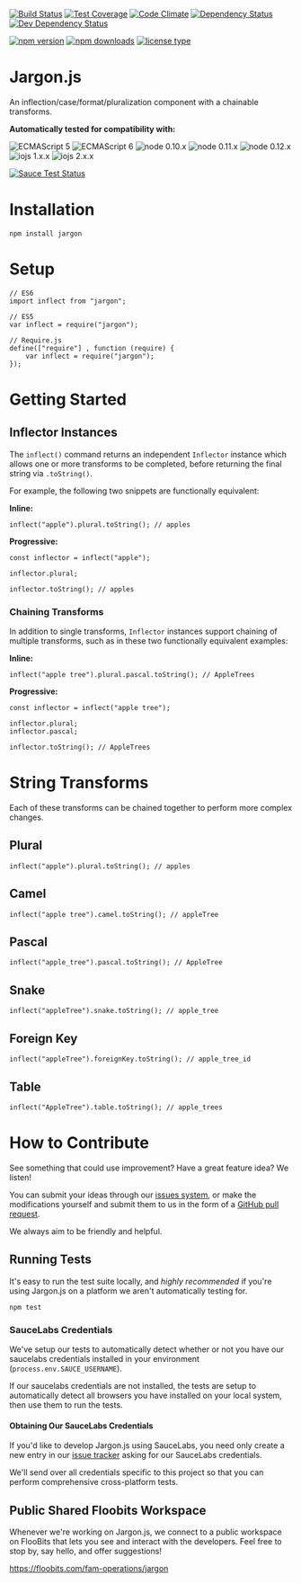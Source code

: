 [![Build Status](https://travis-ci.org/FreeAllMedia/jargon.png?branch=master)](https://travis-ci.org/FreeAllMedia/jargon) [![Test Coverage](https://codeclimate.com/repos/557b3d7de30ba0742500838c/badges/d525182d1790d6589836/coverage.svg)](https://codeclimate.com/repos/557b3d7de30ba0742500838c/coverage) [![Code Climate](https://codeclimate.com/repos/557b3d7de30ba0742500838c/badges/d525182d1790d6589836/gpa.svg)](https://codeclimate.com/repos/557b3d7de30ba0742500838c/feed) [![Dependency Status](https://david-dm.org/FreeAllMedia/jargon.png?theme=shields.io)](https://david-dm.org/FreeAllMedia/jargon?theme=shields.io) [![Dev Dependency Status](https://david-dm.org/FreeAllMedia/jargon/dev-status.svg)](https://david-dm.org/FreeAllMedia/jargon?theme=shields.io#info=devDependencies)

[![npm version](https://img.shields.io/npm/v/jargon.svg)](https://www.npmjs.com/package/jargon) [![npm downloads](https://img.shields.io/npm/dm/jargon.svg)](https://www.npmjs.com/package/jargon) [![license type](https://img.shields.io/npm/l/jargon.svg)](https://github.com/FreeAllMedia/jargon/blob/master/LICENSE)

# Jargon.js

An inflection/case/format/pluralization component with a chainable transforms.

**Automatically tested for compatibility with:**

![ECMAScript 5](https://img.shields.io/badge/ECMAScript-5-yellow.svg) ![ECMAScript 6](https://img.shields.io/badge/ECMAScript-6-yellow.svg) ![node 0.10.x](https://img.shields.io/badge/node-0.10.x-yellow.svg) ![node 0.11.x](https://img.shields.io/badge/node-0.11.x-yellow.svg) ![node 0.12.x](https://img.shields.io/badge/node-0.12.x-yellow.svg) ![iojs 1.x.x](https://img.shields.io/badge/iojs-1.x.x-yellow.svg) ![iojs 2.x.x](https://img.shields.io/badge/iojs-2.x.x-yellow.svg)

[![Sauce Test Status](https://saucelabs.com/browser-matrix/jargon.svg)](https://saucelabs.com/u/jargon)

# Installation

```
npm install jargon
```

# Setup

```
// ES6
import inflect from "jargon";
```

```
// ES5
var inflect = require("jargon");
```

```
// Require.js
define(["require"] , function (require) {
    var inflect = require("jargon");
});
```

# Getting Started

## Inflector Instances

The `inflect()` command returns an independent `Inflector` instance which allows one or more transforms to be completed, before returning the final string via `.toString()`.

For example, the following two snippets are functionally equivalent:

**Inline:**

```
inflect("apple").plural.toString(); // apples
```

**Progressive:**

```
const inflector = inflect("apple");

inflector.plural;

inflector.toString(); // apples
```

### Chaining Transforms

In addition to single transforms, `Inflector` instances support chaining of multiple transforms, such as in these two functionally equivalent examples:

**Inline:**

```
inflect("apple tree").plural.pascal.toString(); // AppleTrees
```

**Progressive:**

```
const inflector = inflect("apple tree");

inflector.plural;
inflector.pascal;

inflector.toString(); // AppleTrees
```

# String Transforms

Each of these transforms can be chained together to perform more complex changes.

## Plural

```
inflect("apple").plural.toString(); // apples
```

## Camel

```
inflect("apple tree").camel.toString(); // appleTree
```

## Pascal

```
inflect("apple_tree").pascal.toString(); // AppleTree
```

## Snake

```
inflect("appleTree").snake.toString(); // apple_tree
```

## Foreign Key

```
inflect("appleTree").foreignKey.toString(); // apple_tree_id
```

## Table

```
inflect("AppleTree").table.toString(); // apple_trees
```

# How to Contribute

See something that could use improvement? Have a great feature idea? We listen!

You can submit your ideas through our [issues system](https://github.com/FreeAllMedia/jargon/issues), or make the modifications yourself and submit them to us in the form of a [GitHub pull request](https://help.github.com/articles/using-pull-requests/).

We always aim to be friendly and helpful.

## Running Tests

It's easy to run the test suite locally, and *highly recommended* if you're using Jargon.js on a platform we aren't automatically testing for.

```
npm test
```

### SauceLabs Credentials

We've setup our tests to automatically detect whether or not you have our saucelabs credentials installed in your environment (`process.env.SAUCE_USERNAME`).

If our saucelabs credentials are not installed, the tests are setup to automatically detect all browsers you have installed on your local system, then use them to run the tests.

#### Obtaining Our SauceLabs Credentials

If you'd like to develop Jargon.js using SauceLabs, you need only create a new entry in our [issue tracker](https://github.com/FreeAllMedia/jargon/issues) asking for our SauceLabs credentials.

We'll send over all credentials specific to this project so that you can perform comprehensive cross-platform tests.

## Public Shared Floobits Workspace

Whenever we're working on Jargon.js, we connect to a public workspace on FlooBits that lets you see and interact with the developers. Feel free to stop by, say hello, and offer suggestions!

https://floobits.com/fam-operations/jargon

<!-- THIS IS NOT AVAILABLE, YET

### Exceptions

In cases where you need special exceptions to inflection transforms, you can provide a list of `irregular` and `uncountable` phrases which will be honored in all subsequent instances.

```
inflect.irregular = {
  "person": "people",
  "goose": "geese"
};

inflect.uncountable = [
  "sheep"
];

inflect("goose person").plural.toString(); // geese people
inflect("sheep").plural.toString(); // sheep
```

-->